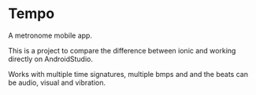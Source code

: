 # Tempo
A metronome mobile app.

This is a project to compare the difference between ionic and working directly on AndroidStudio.

Works with multiple time signatures, multiple bmps and and the beats can be audio, visual and vibration.
